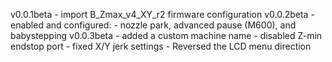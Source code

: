 v0.0.1beta
    - import B_Zmax_v4_XY_r2 firmware configuration
v0.0.2beta
    - enabled and configured:
        - nozzle park, advanced pause (M600), and babystepping
v0.0.3beta
    - added a custom machine name 
    - disabled Z-min endstop port
    - fixed X/Y jerk settings
    - Reversed the LCD menu direction
